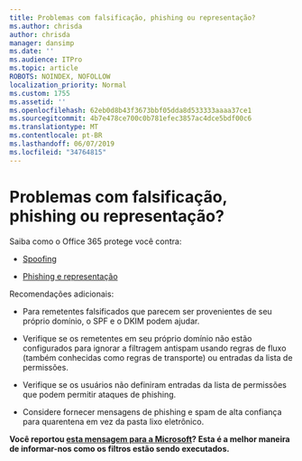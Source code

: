 ```yaml
---
title: Problemas com falsificação, phishing ou representação?
ms.author: chrisda
author: chrisda
manager: dansimp
ms.date: ''
ms.audience: ITPro
ms.topic: article
ROBOTS: NOINDEX, NOFOLLOW
localization_priority: Normal
ms.custom: 1755
ms.assetid: ''
ms.openlocfilehash: 62eb0d8b43f3673bbf05dda8d533333aaaa37ce1
ms.sourcegitcommit: 4b7e478ce700c0b781efec3857ac4dce5bdf00c6
ms.translationtype: MT
ms.contentlocale: pt-BR
ms.lasthandoff: 06/07/2019
ms.locfileid: "34764815"
---
```

# <a name="issues-with-spoofing-phishing-or-impersonation"></a>Problemas com falsificação, phishing ou representação?

Saiba como o Office 365 protege você contra:

- [Spoofing](https://docs.microsoft.com/office365/securitycompliance/anti-spoofing-protection)

- [Phishing e representação](https://docs.microsoft.com/office365/securitycompliance/atp-anti-phishing)

Recomendações adicionais:

- Para remetentes falsificados que parecem ser provenientes de seu próprio domínio, o SPF e o DKIM podem ajudar.

- Verifique se os remetentes em seu próprio domínio não estão configurados para ignorar a filtragem antispam usando regras de fluxo (também conhecidas como regras de transporte) ou entradas da lista de permissões.

- Verifique se os usuários não definiram entradas da lista de permissões que podem permitir ataques de phishing.

- Considere fornecer mensagens de phishing e spam de alta confiança para quarentena em vez da pasta lixo eletrônico.

**Você reportou [esta mensagem para a Microsoft](https://support.office.com/article/b5caa9f1-cdf3-4443-af8c-ff724ea719d2)? Esta é a melhor maneira de informar-nos como os filtros estão sendo executados.**
